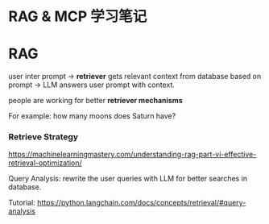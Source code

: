 # RAG & MCP 学习笔记



# RAG

user inter prompt -> **retriever** gets relevant context from database based on prompt -> LLM answers user prompt with context.

people are working for better **retriever mechanisms**

For example: how many moons does Saturn have?



### Retrieve Strategy

https://machinelearningmastery.com/understanding-rag-part-vi-effective-retrieval-optimization/



Query Analysis: rewrite the user queries with LLM for better searches in database.

Tutorial: https://python.langchain.com/docs/concepts/retrieval/#query-analysis



